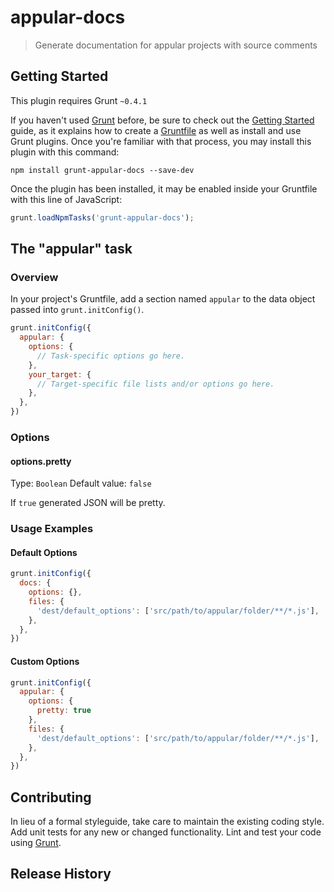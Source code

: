 # appular-docs

> Generate documentation for appular projects with source comments

## Getting Started
This plugin requires Grunt `~0.4.1`

If you haven't used [Grunt](http://gruntjs.com/) before, be sure to check out the [Getting Started](http://gruntjs.com/getting-started) guide, as it explains how to create a [Gruntfile](http://gruntjs.com/sample-gruntfile) as well as install and use Grunt plugins. Once you're familiar with that process, you may install this plugin with this command:

```shell
npm install grunt-appular-docs --save-dev
```

Once the plugin has been installed, it may be enabled inside your Gruntfile with this line of JavaScript:

```js
grunt.loadNpmTasks('grunt-appular-docs');
```

## The "appular" task

### Overview
In your project's Gruntfile, add a section named `appular` to the data object passed into `grunt.initConfig()`.

```js
grunt.initConfig({
  appular: {
    options: {
      // Task-specific options go here.
    },
    your_target: {
      // Target-specific file lists and/or options go here.
    },
  },
})
```

### Options

#### options.pretty
Type: `Boolean`
Default value: `false`

If `true` generated JSON will be pretty.

### Usage Examples

#### Default Options

```js
grunt.initConfig({
  docs: {
    options: {},
    files: {
      'dest/default_options': ['src/path/to/appular/folder/**/*.js'],
    },
  },
})
```

#### Custom Options

```js
grunt.initConfig({
  appular: {
    options: {
      pretty: true
    },
    files: {
      'dest/default_options': ['src/path/to/appular/folder/**/*.js'],
    },
  },
})
```

## Contributing
In lieu of a formal styleguide, take care to maintain the existing coding style. Add unit tests for any new or changed functionality. Lint and test your code using [Grunt](http://gruntjs.com/).

## Release History

